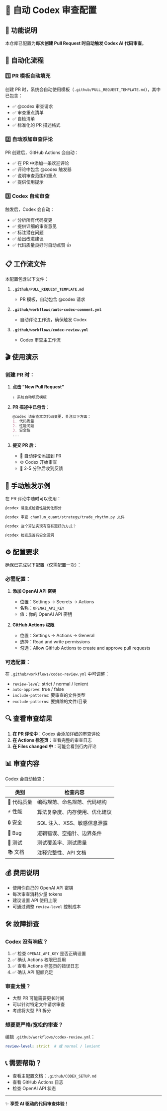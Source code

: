 # 🤖 自动 Codex 审查配置

## 🎯 功能说明

本仓库已配置为**每次创建 Pull Request 时自动触发 Codex AI 代码审查**。

## 🚀 自动化流程

### 1️⃣ PR 模板自动填充

创建 PR 时，系统会自动使用模板（`.github/PULL_REQUEST_TEMPLATE.md`），其中已包含：
- ✅ @codex 审查请求
- ✅ 审查重点清单
- ✅ 自检清单
- ✅ 标准化的 PR 描述格式

### 2️⃣ 自动添加审查评论

PR 创建后，GitHub Actions 会自动：
- ✅ 在 PR 中添加一条欢迎评论
- ✅ 评论中包含 @codex 触发器
- ✅ 说明审查范围和重点
- ✅ 提供使用提示

### 3️⃣ Codex 自动审查

触发后，Codex 会自动：
- ✅ 分析所有代码变更
- ✅ 提供详细的审查意见
- ✅ 标注潜在问题
- ✅ 给出改进建议
- ✅ 代码质量良好时自动点赞 👍

## 📋 工作流文件

本配置包含以下文件：

1. **`.github/PULL_REQUEST_TEMPLATE.md`**
   - PR 模板，自动包含 @codex 请求

2. **`.github/workflows/auto-codex-comment.yml`**
   - 自动评论工作流，确保触发 Codex

3. **`.github/workflows/codex-review.yml`**
   - Codex 审查主工作流

## 🎬 使用演示

### 创建 PR 时：

1. **点击 "New Pull Request"**
   ```
   ↓ 系统自动填充模板
   ```

2. **PR 描述中已包含**：
   ```markdown
   @codex 请审查本次代码变更，关注以下方面：
   1. 代码质量
   2. 性能问题
   3. 安全性
   ...
   ```

3. **提交 PR 后**：
   - 🤖 自动评论添加到 PR
   - ⚙️ Codex 开始审查
   - 💬 2-5 分钟后收到反馈

## 💬 手动触发示例

在 PR 评论中随时可以使用：

```markdown
@codex 请重点检查性能优化部分

@codex 审查 chanlun_quant/strategy/trade_rhythm.py 文件

@codex 这个算法实现有没有更好的方式？

@codex 检查是否有安全漏洞
```

## ⚙️ 配置要求

确保已完成以下配置（仅需配置一次）：

### 必需配置：

1. **添加 OpenAI API 密钥**
   - 位置：Settings → Secrets → Actions
   - 名称：`OPENAI_API_KEY`
   - 值：你的 OpenAI API 密钥

2. **GitHub Actions 权限**
   - 位置：Settings → Actions → General
   - 选择：Read and write permissions
   - 勾选：Allow GitHub Actions to create and approve pull requests

### 可选配置：

在 `.github/workflows/codex-review.yml` 中可调整：
- `review-level`: strict / normal / lenient
- `auto-approve`: true / false
- `include-patterns`: 要审查的文件类型
- `exclude-patterns`: 要排除的文件/目录

## 🔍 查看审查结果

1. **在 PR 评论中**：Codex 会添加详细的审查评论
2. **在 Actions 标签页**：查看完整的审查日志
3. **在 Files changed 中**：可能会看到行内评论

## 📊 审查内容

Codex 会自动检查：

| 类别 | 检查内容 |
|------|---------|
| 🎨 代码质量 | 编码规范、命名规范、代码结构 |
| ⚡ 性能 | 算法复杂度、内存使用、优化建议 |
| 🔒 安全 | SQL 注入、XSS、敏感信息泄露 |
| 🐛 Bug | 逻辑错误、空指针、边界条件 |
| 🧪 测试 | 测试覆盖率、测试质量 |
| 📚 文档 | 注释完整性、API 文档 |

## 💰 费用说明

- 使用你自己的 OpenAI API 密钥
- 每次审查消耗少量 tokens
- 建议设置 API 使用上限
- 可通过调整 `review-level` 控制成本

## 🛠️ 故障排查

### Codex 没有响应？

1. ✅ 检查 `OPENAI_API_KEY` 是否正确设置
2. ✅ 确认 Actions 权限已启用
3. ✅ 查看 Actions 标签页的错误日志
4. ✅ 确认 API 配额充足

### 审查太慢？

- 大型 PR 可能需要更长时间
- 可以针对特定文件请求审查
- 考虑将大型 PR 拆分

### 想要更严格/宽松的审查？

编辑 `.github/workflows/codex-review.yml`：
```yaml
review-level: strict  # 或 normal / lenient
```

## 📞 需要帮助？

- 查看主配置文档：`.github/CODEX_SETUP.md`
- 查看 GitHub Actions 日志
- 检查 OpenAI API 状态

---

✨ **享受 AI 驱动的代码审查体验！**

